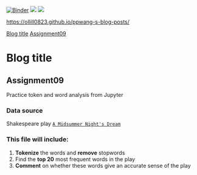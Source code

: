 [//]: # (This template replaces README.md when someone creates a new repo with the fastpages template.)

[![Binder](https://mybinder.org/badge_logo.svg)](https://mybinder.org/v2/gh/ollill0823/ppwang-s-blog-posts/HEAD)
![](https://github.com/ollill0823/ppwang-s-blog-posts/workflows/CI/badge.svg) 
![](https://github.com/ollill0823/ppwang-s-blog-posts/workflows/GH-Pages%20Status/badge.svg) 


https://ollill0823.github.io/ppwang-s-blog-posts/

[Blog title](#Blog-title)
  [Assignment09](#Assignment09)

# Blog title

## Assignment09 

Practice token and word analysis from Jupyter

### Data source

Shakespeare play [`A Midsummer Night's Dream`](http://shakespeare.mit.edu/midsummer/full.html) 

### This file will include:
1. **Tokenize** the words and **remove** stopwords
2. Find the **top 20** most frequent words in the play
3. **Comment** on whether these words give an accurate sense of the play
